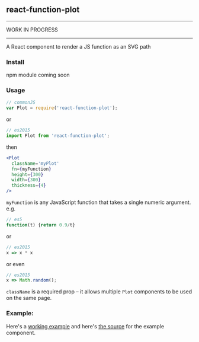 ## react-function-plot

___
WORK IN PROGRESS  
___

A React component to render a JS function as an SVG path

### Install

npm module coming soon

### Usage

```jsx
// commonJS
var Plot = require('react-function-plot');
```

or

```jsx
// es2015
import Plot from 'react-function-plot';
```
then

```jsx
<Plot
  className='myPlot'
  fn={myFunction}
  height={300}
  width={300}
  thickness={4}
/>
```

`myFunction` is any JavaScript function that takes a single numeric argument. 
e.g.
```js
// es5
function(t) {return 0.9/t} 
```

or

```js
// es2015
x => x * x
```

or even

```js
// es2015
x => Math.random();
```

`className` is a required prop – it allows multiple `Plot` components to be used on the same page. 

### Example:

Here's a [working example](http://anguscroll.com/react-function-plot/) and here's [the source](https://github.com/angus-c/react-function-plot/blob/gh-pages/examples.jsx) for the
example component.  

